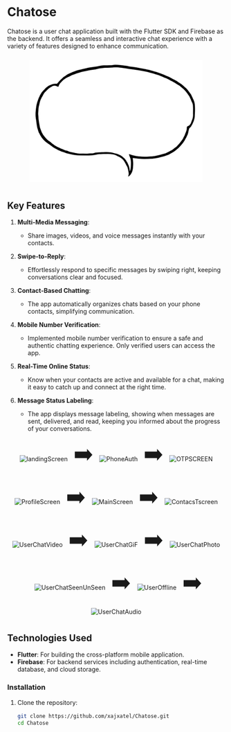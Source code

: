 # Chatose

Chatose is a user chat application built with the Flutter SDK and Firebase as the backend. It offers a seamless and interactive chat experience with a variety of features designed to enhance communication.

<p align="center">
  <img src="https://github.com/xajxatel/Chatose/blob/92020d83249bcdce8045b556dee788ae33b398c9/assets/logo4.png" alt="Chatose Logo" width="400" style="padding: 10px;"/>
</p>

## Key Features

1. **Multi-Media Messaging**:
   - Share images, videos, and voice messages instantly with your contacts.

2. **Swipe-to-Reply**:
   - Effortlessly respond to specific messages by swiping right, keeping conversations clear and focused.

3. **Contact-Based Chatting**:
   - The app automatically organizes chats based on your phone contacts, simplifying communication.

4. **Mobile Number Verification**:
   - Implemented mobile number verification to ensure a safe and authentic chatting experience. Only verified users can access the app.

5. **Real-Time Online Status**:
   - Know when your contacts are active and available for a chat, making it easy to catch up and connect at the right time.

6. **Message Status Labeling**:
   - The app displays message labeling, showing when messages are sent, delivered, and read, keeping you informed about the progress of your conversations.

<p align="center">
  <img src="https://github.com/xajxatel/Chatose/assets/137952206/33b8d4b7-9f4a-4db7-a5bf-009bf3a2b33b" alt="landingScreen" width="200" style="padding: 10px;"/>
  <span style="font-size: 50px;">➡️</span>
  <img src="https://github.com/xajxatel/Chatose/assets/137952206/9fc6f795-f19a-4426-8277-2aafd8f20b62" alt="PhoneAuth" width="200" style="padding: 10px;"/>
  <span style="font-size: 50px;">➡️</span>
  <img src="https://github.com/xajxatel/Chatose/assets/137952206/62c90509-f419-4fc6-9570-892accaab833" alt="OTPSCREEN" width="200" style="padding: 10px;"/>
</p>
<p align="center">
  <img src="https://github.com/xajxatel/Chatose/assets/137952206/67d56f3f-4a5b-4ea6-8724-259eb8c621b2" alt="ProfileScreen" width="200" style="padding: 10px;"/>
  <span style="font-size: 50px;">➡️</span>
  <img src="https://github.com/xajxatel/Chatose/assets/137952206/c02a84d8-a359-4176-ba7d-a15a70056e6f" alt="MainScreen" width="200" style="padding: 10px;"/>
  <span style="font-size: 50px;">➡️</span>
  <img src="https://github.com/xajxatel/Chatose/assets/137952206/8dad28e9-da1b-445d-ad27-6982e050e0b9" alt="ContacsTscreen" width="200" style="padding: 10px;"/>
</p>
<p align="center">
  <img src="https://github.com/xajxatel/Chatose/assets/137952206/8b20005a-f2a9-4a1e-94f4-6a17132ebac6" alt="UserChatVideo" width="200" style="padding: 10px;"/>
  <span style="font-size: 50px;">➡️</span>
  <img src="https://github.com/xajxatel/Chatose/assets/137952206/d30d7e69-d134-4135-8c36-759394e65fee" alt="UserChatGiF" width="200" style="padding: 10px;"/>
  <span style="font-size: 50px;">➡️</span>
  <img src="https://github.com/xajxatel/Chatose/assets/137952206/b65792df-d1c5-45ab-b3de-434152235d61" alt="UserChatPhoto" width="200" style="padding: 10px;"/>
</p>
<p align="center">
  <img src="https://github.com/xajxatel/Chatose/assets/137952206/b3d6b40f-9b36-42a1-86af-39642f73e607" alt="UserChatSeenUnSeen" width="200" style="padding: 10px;"/>
  <span style="font-size: 50px;">➡️</span>
  <img src="https://github.com/xajxatel/Chatose/assets/137952206/852f6d3c-7415-4d60-8752-254165dfda13" alt="UserOffline" width="200" style="padding: 10px;"/>
  <span style="font-size: 50px;">➡️</span>
  <img src="https://github.com/xajxatel/Chatose/assets/137952206/7aacfcd0-a705-4012-88ce-1ab01fb4fd9b" alt="UserChatAudio" width="200" style="padding: 10px;"/>
</p>

## Technologies Used

- **Flutter**: For building the cross-platform mobile application.
- **Firebase**: For backend services including authentication, real-time database, and cloud storage.

### Installation

1. Clone the repository:
   ```sh
   git clone https://github.com/xajxatel/Chatose.git
   cd Chatose
